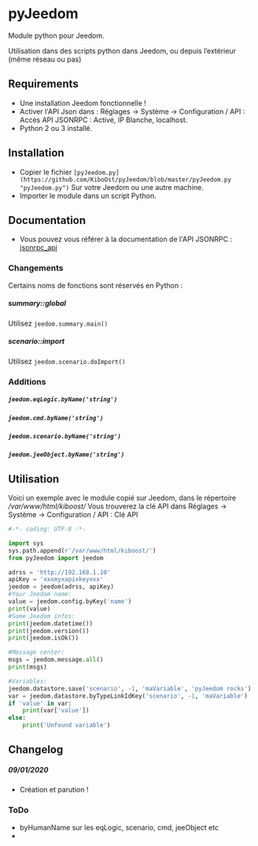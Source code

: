 
# pyJeedom

Module python pour Jeedom.

Utilisation dans des scripts python dans Jeedom, ou depuis l’extérieur (même réseau ou pas)

## Requirements
- Une installation Jeedom fonctionnelle !
- Activer l'API Json dans : Réglages → Système → Configuration / API : Accès API JSONRPC : Activé, IP Blanche, localhost.
- Python 2 ou 3 installé.

## Installation
- Copier le fichier `[pyJeedom.py](https://github.com/KiboOst/pyJeedom/blob/master/pyJeedom.py "pyJeedom.py")` Sur votre Jeedom ou une autre machine.
- Importer le module dans un script Python.

## Documentation
- Vous pouvez vous référer à la documentation de l'API JSONRPC : [jsonrpc_api](https://jeedom.github.io/core/fr_FR/jsonrpc_api)

### Changements
Certains noms de fonctions sont réservés en Python :
##### summary::global
Utilisez `jeedom.summary.main()`

##### scenario::import
Utilisez `jeedom.scenario.doImport()`

### Additions
##### `jeedom.eqLogic.byName('string')`
##### `jeedom.cmd.byName('string')`
##### `jeedom.scenario.byName('string')`
##### `jeedom.jeeObject.byName('string')`

## Utilisation
Voici un exemple avec le module copié sur Jeedom, dans le répertoire */var/www/html/kiboost/*
Vous trouverez la clé API dans Réglages → Système → Configuration / API : Clé API
```python
#-*- coding: UTF-8 -*-

import sys
sys.path.append(r'/var/www/html/kiboost/')
from pyJeedom import jeedom

adrss = 'http://192.168.1.10'
apiKey = 'xxxmyxapixkeyxxx'
jeedom = jeedom(adrss, apiKey)
#Your Jeedom name:
value = jeedom.config.byKey('name')
print(value)
#Some Jeedom infos:
print(jeedom.datetime())
print(jeedom.version())
print(jeedom.isOk())

#Message center:
msgs = jeedom.message.all()
print(msgs)

#Variables:
jeedom.datastore.save('scenario', -1, 'maVariable', 'pyJeedom rocks')
var = jeedom.datastore.byTypeLinkIdKey('scenario', -1, 'maVariable')
if 'value' in var:
	print(var['value'])
else:
	print('Unfound variable')
```

## Changelog

##### 09/01/2020
- Création et parution !

### ToDo
- byHumanName sur les eqLogic, scenario, cmd, jeeObject etc
-

